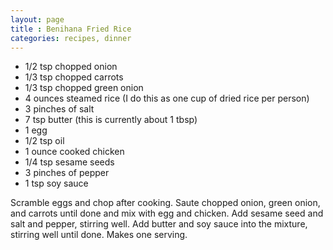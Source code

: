 ```yaml
---
layout: page
title : Benihana Fried Rice
categories: recipes, dinner
---
```


* 1/2 tsp chopped onion
* 1/3 tsp chopped carrots
* 1/3 tsp chopped green onion
* 4 ounces steamed rice (I do this as one cup of dried rice per person)
* 3 pinches of salt
* 7 tsp butter (this is currently about 1 tbsp)
* 1 egg
* 1/2 tsp oil
* 1 ounce cooked chicken
* 1/4 tsp sesame seeds
* 3 pinches of pepper
* 1 tsp soy sauce

Scramble eggs and chop after cooking.  Saute chopped onion, green onion, and carrots until done and mix with egg and chicken.  Add sesame seed and salt and pepper, stirring well.  Add butter and soy sauce into the mixture, stirring well until done. Makes one serving.


